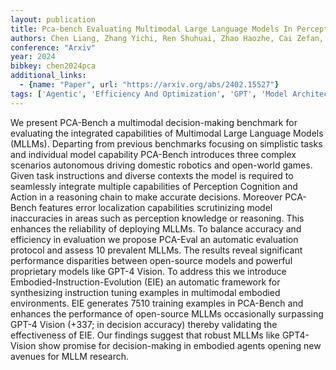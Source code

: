 ```yaml
---
layout: publication
title: Pca-bench Evaluating Multimodal Large Language Models In Perception-cognition-action Chain
authors: Chen Liang, Zhang Yichi, Ren Shuhuai, Zhao Haozhe, Cai Zefan, Wang Yuchi, Wang Peiyi, Meng Xiangdi, Liu Tianyu, Chang Baobao
conference: "Arxiv"
year: 2024
bibkey: chen2024pca
additional_links:
  - {name: "Paper", url: "https://arxiv.org/abs/2402.15527"}
tags: ['Agentic', 'Efficiency And Optimization', 'GPT', 'Model Architecture', 'Multimodal Models', 'Reinforcement Learning', 'Tools', 'Training Techniques']
---
```

We present PCA-Bench a multimodal decision-making benchmark for evaluating the integrated capabilities of Multimodal Large Language Models (MLLMs). Departing from previous benchmarks focusing on simplistic tasks and individual model capability PCA-Bench introduces three complex scenarios autonomous driving domestic robotics and open-world games. Given task instructions and diverse contexts the model is required to seamlessly integrate multiple capabilities of Perception Cognition and Action in a reasoning chain to make accurate decisions. Moreover PCA-Bench features error localization capabilities scrutinizing model inaccuracies in areas such as perception knowledge or reasoning. This enhances the reliability of deploying MLLMs. To balance accuracy and efficiency in evaluation we propose PCA-Eval an automatic evaluation protocol and assess 10 prevalent MLLMs. The results reveal significant performance disparities between open-source models and powerful proprietary models like GPT-4 Vision. To address this we introduce Embodied-Instruction-Evolution (EIE) an automatic framework for synthesizing instruction tuning examples in multimodal embodied environments. EIE generates 7510 training examples in PCA-Bench and enhances the performance of open-source MLLMs occasionally surpassing GPT-4 Vision (+337; in decision accuracy) thereby validating the effectiveness of EIE. Our findings suggest that robust MLLMs like GPT4-Vision show promise for decision-making in embodied agents opening new avenues for MLLM research.
